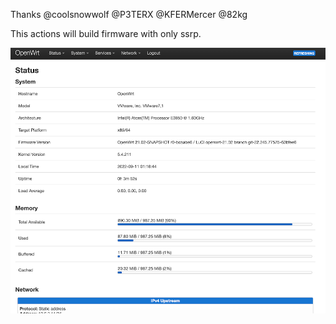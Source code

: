 


Thanks @coolsnowwolf @P3TERX @KFERMercer @82kg

This actions will build firmware with only ssrp.

![image](https://raw.githubusercontent.com/xh116/OpenWrt-Actions/master/screenshot.png)



